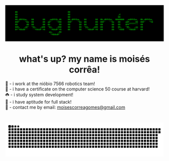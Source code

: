 <img align="center" src="./banner.png">
<h1 align="center">what's up? my name is moisés corrêa!</h1>

🌿 - i work at the nióbio 7566 robotics team!<br>
🧃 - i have a certificate on the computer science 50 course at harvard!<br>
☘️ - i study system development!<br>
🐍 - i have aptitude for full stack!<br>
🍏 - contact me by email: moisescorreagomes@gmail.com

#

![Snake animation](https://github.com/skittlexyz/skittlexyz/blob/output/github-contribution-grid-snake.svg)
